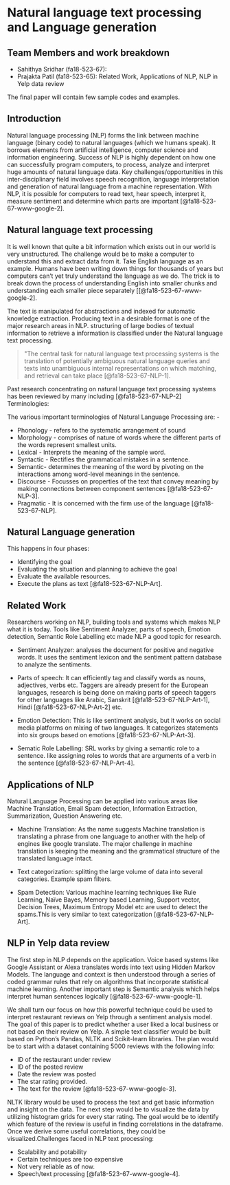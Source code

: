 # Natural language text processing and Language generation 



## Team Members and work breakdown

  - Sahithya Sridhar (fa18-523-67): 
  - Prajakta Patil (fa18-523-65): Related Work, Applications of NLP, NLP in 
    Yelp data review

The final paper will contain few sample codes and examples.

## Introduction

Natural language processing (NLP) forms the link between machine language 
(binary code) to natural languages (which we humans speak). It borrows elements
from artificial intelligence, computer science and information engineering.
Success of NLP is highly dependent on how one can successfully program computers,
to process, analyze and interpret huge amounts of natural language data. Key
challenges/opportunities in this inter-disciplinary field involves speech 
recognition, language interpretation and generation of natural language from a
machine representation. With NLP, it is possible for computers to read text, hear
speech, interpret it, measure sentiment and determine which parts are important
[@fa18-523-67-www-google-2].

## Natural language text processing

It is well known that quite a bit information which exists out in our world is
very unstructured. The challenge would be to make a computer to understand this
and extract data from it. Take English language as an example. Humans have been
writing down things for thousands of years but computers can’t yet truly
understand the language as we do. The trick is to break down the process of
understanding English into smaller chunks and understanding each smaller piece
separately [[@fa18-523-67-www-google-2].

The text is manipulated for abstractions and indexed for automatic knowledge
extraction. Producing text in a desirable format is one of the major research
areas in NLP. structuring of large bodies of textual information to retrieve a
information is classified under the Natural language text processing.
> "The central
task for natural language text processing systems is the translation of
potentially ambiguous natural language queries and texts into unambiguous
internal representations on which matching, and retrieval can take place
[@fa18-523-67-NLP-1].

Past research concentrating on natural language text processing systems has been
reviewed by many including [@fa18-523-67-NLP-2]
Terminologies:

The various important terminologies of Natural Language Processing are: -
-	Phonology - refers to the systematic arrangement of sound
-	Morphology - comprises of nature of words where the different parts of the
  words represent smallest units.
-	Lexical - Interprets the meaning of the sample word.
-	Syntactic - Rectifies the grammatical mistakes in a sentence.
-	Semantic- determines the meaning of the word by pivoting on the interactions
  among word-level meanings in the sentence.
-	Discourse - Focusses on properties of the text that convey meaning by making
  connections between component sentences [@fa18-523-67-NLP-3].
-	Pragmatic - It is concerned with the firm use of the language [@fa18-523-67-NLP]. 

## Natural Language generation

This happens in four phases:
-	Identifying the goal
-	Evaluating the situation and planning to achieve the goal
-	Evaluate the available resources.
-	Execute the plans as text [@fa18-523-67-NLP-Art].

## Related Work

Researchers working on NLP, building tools and systems which makes NLP what it
is today. Tools like Sentiment Analyzer, parts of speech, Emotion detection,
Semantic Role Labelling etc made NLP a good topic for research.

- Sentiment Analyzer: analyses the document for positive and negative words.
  It uses the sentiment lexicon and the sentiment pattern database to analyze the
  sentiments.

- Parts of speech: It can efficiently tag and classify words as nouns, adjectives,
  verbs etc. Taggers are already present for the  European languages, research is
  being done on making parts of speech taggers for other languages like Arabic,
  Sanskrit [@fa18-523-67-NLP-Art-1], Hindi [@fa18-523-67-NLP-Art-2] etc.
  

- Emotion Detection: This is like sentiment analysis, but it works on social media
  platforms on mixing of two languages. It categorizes statements into six groups
  based on emotions [@fa18-523-67-NLP-Art-3].

- Sematic Role Labelling: SRL works by giving a semantic role to a sentence.
  like assigning roles to words that are arguments of a verb in the sentence
  [@fa18-523-67-NLP-Art-4].

## Applications of NLP

Natural Language Processing can be applied into various areas like Machine
Translation, Email Spam detection, Information Extraction, Summarization,
Question Answering etc.

- Machine Translation: As the name suggests Machine translation is translating a
  phrase from one language to another with the help of engines like google
  translate. The major challenge in machine translation is keeping the meaning and
  the grammatical structure of the translated language intact.

- Text categorization: splitting the large volume of data into several categories.
  Example spam filters.

- Spam Detection: Various machine learning techniques like Rule Learning,
  Naïve Bayes, Memory based Learning, Support vector, Decision Trees,
  Maximum Entropy Model etc are used to detect the spams.This is very similar to 
  text categorization [@fa18-523-67-NLP-Art].

## NLP in Yelp data review

The first step in NLP depends on the application. Voice based systems like Google
Assistant or Alexa translates words into text using Hidden Markov Models. 
The language and context is then understood through a series of coded grammar
rules that rely on algorithms that incorporate statistical machine learning. 
Another important step is Semantic analysis which helps interpret human 
sentences logically [@fa18-523-67-www-google-1]. 

We shall turn our focus on how this powerful technique could be used to interpret
restaurant reviews on Yelp through a sentiment analysis model. The goal of this
paper is to predict whether a user liked a local business or not based on their
review on Yelp. A simple text classifier would be built based on Python’s Pandas,
NLTK and Scikit-learn libraries. The plan would be to start with a dataset
containing 5000 reviews with the following info:

-	ID of the restaurant under review
-	ID of the posted review
-	Date the review was posted
-	The star rating provided.
-	The text for the review [@fa18-523-67-www-google-3].

NLTK library would be used to process the text and get basic information and
insight on the data. The next step would be to visualize the data by utilizing
histogram grids for every star rating. The goal would be to identify which feature
of the review is useful in finding correlations in the dataframe. Once we derive
some useful correlations, they could be visualized.Challenges faced 
in NLP text processing:

-	Scalability and potability
-	Certain techniques are too expensive
-	Not very reliable as of now.
-	Speech/text processing [@fa18-523-67-www-google-4].
